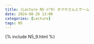 ```yaml
---
title: (Lecture N5 n°9) タクヤさんとゲーム
date: 2024-08-26 13:00
categories: [Lecture]
tags: N5
---
```

{% include N5_9.html %}